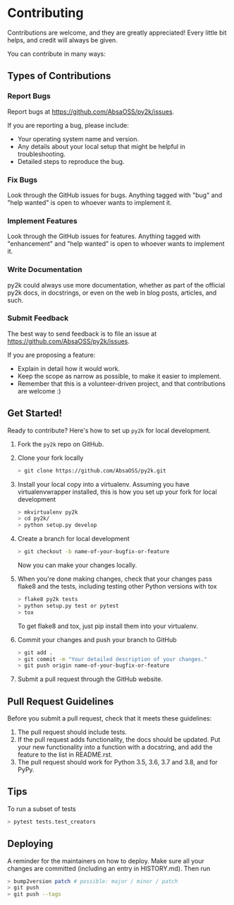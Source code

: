 # Contributing

Contributions are welcome, and they are greatly appreciated! Every little bit
helps, and credit will always be given.

You can contribute in many ways:

## Types of Contributions

### Report Bugs

Report bugs at https://github.com/AbsaOSS/py2k/issues.

If you are reporting a bug, please include:

- Your operating system name and version.
- Any details about your local setup that might be helpful in troubleshooting.
- Detailed steps to reproduce the bug.

### Fix Bugs

Look through the GitHub issues for bugs. Anything tagged with "bug" and "help
wanted" is open to whoever wants to implement it.

### Implement Features

Look through the GitHub issues for features. Anything tagged with "enhancement"
and "help wanted" is open to whoever wants to implement it.

### Write Documentation

py2k could always use more documentation, whether as part of the
official py2k docs, in docstrings, or even on the web in blog posts,
articles, and such.

### Submit Feedback

The best way to send feedback is to file an issue at https://github.com/AbsaOSS/py2k/issues.

If you are proposing a feature:

- Explain in detail how it would work.
- Keep the scope as narrow as possible, to make it easier to implement.
- Remember that this is a volunteer-driven project, and that contributions
  are welcome :)

## Get Started!

Ready to contribute? Here's how to set up `py2k` for local development.

1. Fork the `py2k` repo on GitHub.
2. Clone your fork locally

   ```bash
   > git clone https://github.com/AbsaOSS/py2k.git
   ```

3. Install your local copy into a virtualenv. Assuming you have virtualenvwrapper installed, this is how you set up your fork for local development

   ```bash
   > mkvirtualenv py2k
   > cd py2k/
   > python setup.py develop
   ```

4. Create a branch for local development

   ```bash
   > git checkout -b name-of-your-bugfix-or-feature
   ```

   Now you can make your changes locally.

5. When you're done making changes, check that your changes pass flake8 and the
   tests, including testing other Python versions with tox

   ```bash
   > flake8 py2k tests
   > python setup.py test or pytest
   > tox
   ```

   To get flake8 and tox, just pip install them into your virtualenv.

6. Commit your changes and push your branch to GitHub

   ```bash
   > git add .
   > git commit -m "Your detailed description of your changes."
   > git push origin name-of-your-bugfix-or-feature
   ```

7. Submit a pull request through the GitHub website.

## Pull Request Guidelines

Before you submit a pull request, check that it meets these guidelines:

1. The pull request should include tests.
2. If the pull request adds functionality, the docs should be updated. Put
   your new functionality into a function with a docstring, and add the
   feature to the list in README.rst.
3. The pull request should work for Python 3.5, 3.6, 3.7 and 3.8, and for PyPy.

## Tips

To run a subset of tests

```bash
> pytest tests.test_creators
```

## Deploying

A reminder for the maintainers on how to deploy.
Make sure all your changes are committed (including an entry in HISTORY.md).
Then run

```bash
> bump2version patch # possible: major / minor / patch
> git push
> git push --tags
```
